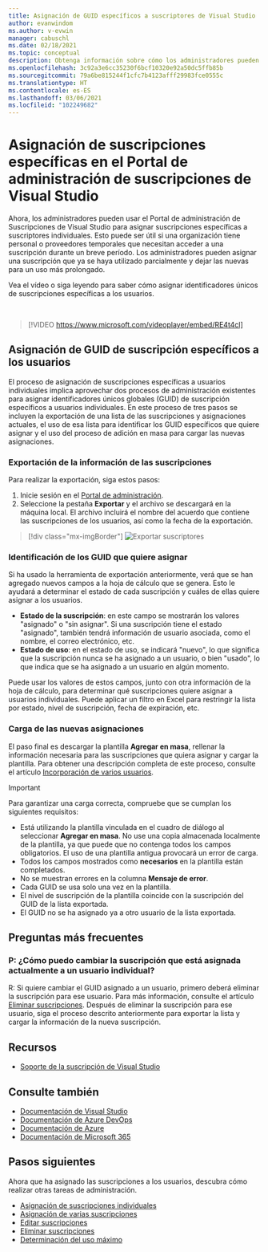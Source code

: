 ```yaml
---
title: Asignación de GUID específicos a suscriptores de Visual Studio | Microsoft Docs
author: evanwindom
ms.author: v-evwin
manager: cabuschl
ms.date: 02/18/2021
ms.topic: conceptual
description: Obtenga información sobre cómo los administradores pueden asignar GUID de suscripción específicos a los suscriptores.
ms.openlocfilehash: 3c92a3e6cc35230f6bcf10320e92a50dc5ffb85b
ms.sourcegitcommit: 79a6be815244f1cfc7b4123afff29983fce0555c
ms.translationtype: HT
ms.contentlocale: es-ES
ms.lasthandoff: 03/06/2021
ms.locfileid: "102249682"
---
```

# <a name="assign-specific-subscriptions-in-the-visual-studio-subscriptions-administration-portal"></a>Asignación de suscripciones específicas en el Portal de administración de suscripciones de Visual Studio

Ahora, los administradores pueden usar el Portal de administración de Suscripciones de Visual Studio para asignar suscripciones específicas a suscriptores individuales.  Esto puede ser útil si una organización tiene personal o proveedores temporales que necesitan acceder a una suscripción durante un breve período.  Los administradores pueden asignar una suscripción que ya se haya utilizado parcialmente y dejar las nuevas para un uso más prolongado.  

Vea el vídeo o siga leyendo para saber cómo asignar identificadores únicos de suscripciones específicas a los usuarios. 

<br>

> [!VIDEO https://www.microsoft.com/videoplayer/embed/RE4t4cl]


## <a name="assign-specific-subscription-guids-to-users"></a>Asignación de GUID de suscripción específicos a los usuarios

El proceso de asignación de suscripciones específicas a usuarios individuales implica aprovechar dos procesos de administración existentes para asignar identificadores únicos globales (GUID) de suscripción específicos a usuarios individuales.  En este proceso de tres pasos se incluyen la exportación de una lista de las suscripciones y asignaciones actuales, el uso de esa lista para identificar los GUID específicos que quiere asignar y el uso del proceso de adición en masa para cargar las nuevas asignaciones.

### <a name="export-your-subscriptions-information"></a>Exportación de la información de las suscripciones

Para realizar la exportación, siga estos pasos:
1. Inicie sesión en el [Portal de administración](https://manage.visualstudio.com).
2. Seleccione la pestaña **Exportar** y el archivo se descargará en la máquina local. El archivo incluirá el nombre del acuerdo que contiene las suscripciones de los usuarios, así como la fecha de la exportación.
> [!div class="mx-imgBorder"]
> ![Exportar suscriptores](_img/exporting-subscriptions/exporting-subscriptions.png "Haga clic en Exportar para guardar la lista de las suscripciones asignadas con información del suscriptor.")

### <a name="identify-the-guids-you-want-to-assign"></a>Identificación de los GUID que quiere asignar

Si ha usado la herramienta de exportación anteriormente, verá que se han agregado nuevos campos a la hoja de cálculo que se genera.  Esto le ayudará a determinar el estado de cada suscripción y cuáles de ellas quiere asignar a los usuarios.  

- **Estado de la suscripción**: en este campo se mostrarán los valores "asignado" o "sin asignar".  Si una suscripción tiene el estado "asignado", también tendrá información de usuario asociada, como el nombre, el correo electrónico, etc. 
- **Estado de uso**: en el estado de uso, se indicará "nuevo", lo que significa que la suscripción nunca se ha asignado a un usuario, o bien "usado", lo que indica que se ha asignado a un usuario en algún momento.  

Puede usar los valores de estos campos, junto con otra información de la hoja de cálculo, para determinar qué suscripciones quiere asignar a usuarios individuales. Puede aplicar un filtro en Excel para restringir la lista por estado, nivel de suscripción, fecha de expiración, etc. 

### <a name="upload-your-new-assignments"></a>Carga de las nuevas asignaciones

El paso final es descargar la plantilla **Agregar en masa**, rellenar la información necesaria para las suscripciones que quiera asignar y cargar la plantilla.  Para obtener una descripción completa de este proceso, consulte el artículo [Incorporación de varios usuarios](assign-license-bulk.md).  

> [!IMPORTANT]
> Para garantizar una carga correcta, compruebe que se cumplan los siguientes requisitos:
> - Está utilizando la plantilla vinculada en el cuadro de diálogo al seleccionar **Agregar en masa**.  No use una copia almacenada localmente de la plantilla, ya que puede que no contenga todos los campos obligatorios.  El uso de una plantilla antigua provocará un error de carga. 
> - Todos los campos mostrados como **necesarios** en la plantilla están completados.
> - No se muestran errores en la columna **Mensaje de error**.
> - Cada GUID se usa solo una vez en la plantilla. 
> - El nivel de suscripción de la plantilla coincide con la suscripción del GUID de la lista exportada. 
> - El GUID no se ha asignado ya a otro usuario de la lista exportada. 

## <a name="frequently-asked-questions"></a>Preguntas más frecuentes
### <a name="q-how-do-i-change-which-subscription-is-currently-assigned-to-an-individual-user"></a>P: ¿Cómo puedo cambiar la suscripción que está asignada actualmente a un usuario individual?
R: Si quiere cambiar el GUID asignado a un usuario, primero deberá eliminar la suscripción para ese usuario.  Para más información, consulte el artículo [Eliminar suscripciones](delete-license.md).  Después de eliminar la suscripción para ese usuario, siga el proceso descrito anteriormente para exportar la lista y cargar la información de la nueva suscripción.  

## <a name="resources"></a>Recursos
- [Soporte de la suscripción de Visual Studio](https://visualstudio.microsoft.com/subscriptions/support/)

## <a name="see-also"></a>Consulte también
- [Documentación de Visual Studio](/visualstudio/)
- [Documentación de Azure DevOps](/azure/devops/)
- [Documentación de Azure](/azure/)
- [Documentación de Microsoft 365](/microsoft-365/)

## <a name="next-steps"></a>Pasos siguientes
Ahora que ha asignado las suscripciones a los usuarios, descubra cómo realizar otras tareas de administración.
- [Asignación de suscripciones individuales](assign-license.md)
- [Asignación de varias suscripciones](assign-license-bulk.md)
- [Editar suscripciones](edit-license.md)
- [Eliminar suscripciones](delete-license.md)
- [Determinación del uso máximo](maximum-usage.md)


